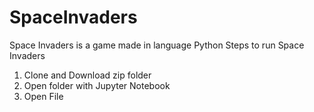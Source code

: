 # SpaceInvaders
Space Invaders is a game made in  language Python
Steps to run Space Invaders
1. Clone and Download zip folder
2. Open folder with Jupyter Notebook
3. Open File 
